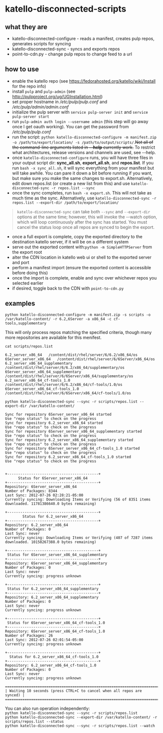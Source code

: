 katello-disconnected-scripts
============================

what they are
-------------
* katello-disconnected-configure - reads a manifest, creates pulp repos, generates scripts for syncing
* katello-disconnected-sync - syncs and exports repos
* point-to-cdn.py - change pulp repos to change feed to a url

how to use
----------

* enable the katello repo (see https://fedorahosted.org/katello/wiki/Install for the repo info)
* install `pulp` and `pulp-admin` (see http://pulpproject.org/ug/UGInstallation.html)
* set proper hostname in _/etc/pulp/pulp.conf_ and _/etc/pulp/admin/admin.conf_
* initialize the pulp server with `service pulp-server init` and `service pulp-server start`
* run `pulp-admin auth login --username admin` (this step will go away once I get oauth working). You can get the password from _/etc/pulp/pulp.conf_
* run the script: `python katello-disconnected-configure -m manifest.zip -o /path/to/export/location/ -s /path/to/output/scripts/`.<del>Not all of the command-line arguments listed in __--help__ currently work.</del> To restrict what architectures, release versions and channels are used, see --help.
* once `katello-disconnected-configure` runs, you will have three files in your output script dir: __sync_all.sh__, __export_all.sh__, and __repos.list__. If you run `bash -x sync_all.sh`, it will sync everything from your manifest but will take awhile. You can pare it down a bit before running if you want, but make sure you make the same changes to export.sh. Alternatively, edit down repos.list (or create a new list from this) and use `katello-disconnected-sync -r repos.list --sync`
* once the sync completes, run `bash -x export.sh`. This will not take as much time as the sync. Alternatively, use `katello-disconnected-sync -r repos.list --export-dir /path/to/export/location/`  
> `katello-disconnected-sync` can take both `--sync` and `--export-dir` options at the same time; however, this will invoke the --watch option, which will loop continuously after the sync has started. You must cancel the status loop once all repos are synced to begin the export.
* once a full export is complete, copy the exported directory to the destination katello server, if it will be on a different system
* serve out the exported content with:`python -m SimpleHTTPServer` from the export root
* alter the CDN location in katello web ui or shell to the exported server and port
* perform a manifest import (ensure the exported content is accessible before doing this)
* once the import is complete, enable and sync over whichever repos you selected earlier
* if desired, toggle back to the CDN with `point-to-cdn.py`

examples
--------
`python katello-disconnected-configure -m manifest.zip -s scripts -o /var/katello-content/ -r 6.2,6Server -a x86_64 -c cf-tools,supplementary`

This will only process repos matching the specified criteria, though many more repositories are available for this menifest.

`cat scripts/repos.list`  

    6.2_server_x86_64	/content/dist/rhel/server/6/6.2/x86_64/os
    6Server_server_x86_64	/content/dist/rhel/server/6/6Server/x86_64/os
    6.2_server_x86_64_supplementary	/content/dist/rhel/server/6/6.2/x86_64/supplementary/os
    6Server_server_x86_64_supplementary	/content/dist/rhel/server/6/6Server/x86_64/supplementary/os
    6.2_server_x86_64_cf-tools_1.0	/content/dist/rhel/server/6/6.2/x86_64/cf-tools/1.0/os
    6Server_server_x86_64_cf-tools_1.0	/content/dist/rhel/server/6/6Server/x86_64/cf-tools/1.0/os

`python katello-disconnected-sync --sync -r scripts/repos.list --export-dir /var/katello-content/`  

    Sync for repository 6Server_server_x86_64 started
    Use "repo status" to check on the progress
    Sync for repository 6.2_server_x86_64 started
    Use "repo status" to check on the progress
    Sync for repository 6Server_server_x86_64_supplementary started
    Use "repo status" to check on the progress
    Sync for repository 6.2_server_x86_64_supplementary started
    Use "repo status" to check on the progress
    Sync for repository 6Server_server_x86_64_cf-tools_1.0 started
    Use "repo status" to check on the progress
    Sync for repository 6.2_server_x86_64_cf-tools_1.0 started
    Use "repo status" to check on the progress
    
    
    +------------------------------------------+
          Status for 6Server_server_x86_64
    +------------------------------------------+
    Repository: 6Server_server_x86_64
    Number of Packages: 8344
    Last Sync: 2012-07-26 02:28:21-05:00
    Currently syncing: Downloading Items or Verifying (56 of 8351 items downloaded. 11781386640.0 bytes remaining)
    
    +------------------------------------------+
            Status for 6.2_server_x86_64
    +------------------------------------------+
    Repository: 6.2_server_x86_64
    Number of Packages: 0
    Last Sync: never
    Currently syncing: Downloading Items or Verifying (407 of 7287 items downloaded. 10158267388.0 bytes remaining)
    
    +------------------------------------------+
     Status for 6Server_server_x86_64_supplementary
    +------------------------------------------+
    Repository: 6Server_server_x86_64_supplementary
    Number of Packages: 0
    Last Sync: never
    Currently syncing: progress unknown
    
    +------------------------------------------+
     Status for 6.2_server_x86_64_supplementary
    +------------------------------------------+
    Repository: 6.2_server_x86_64_supplementary
    Number of Packages: 0
    Last Sync: never
    Currently syncing: progress unknown
    
    +------------------------------------------+
     Status for 6Server_server_x86_64_cf-tools_1.0
    +------------------------------------------+
    Repository: 6Server_server_x86_64_cf-tools_1.0
    Number of Packages: 26
    Last Sync: 2012-07-26 02:01:54-05:00
    Currently syncing: progress unknown
    
    +------------------------------------------+
      Status for 6.2_server_x86_64_cf-tools_1.0
    +------------------------------------------+
    Repository: 6.2_server_x86_64_cf-tools_1.0
    Number of Packages: 0
    Last Sync: never
    Currently syncing: progress unknown
    
    =========================================================================
    | Waiting 10 seconds (press CTRL+C to cancel when all repos are synced) |
    =========================================================================

You can also run operation independently:  
`python katello-disconnected-sync --sync -r scripts/repos.list`  
`python katello-disconnected-sync --export-dir /var/katello-content/ -r scripts/repos.list --status`  
`python katello-disconnected-sync --sync -r scripts/repos.list --watch`  
